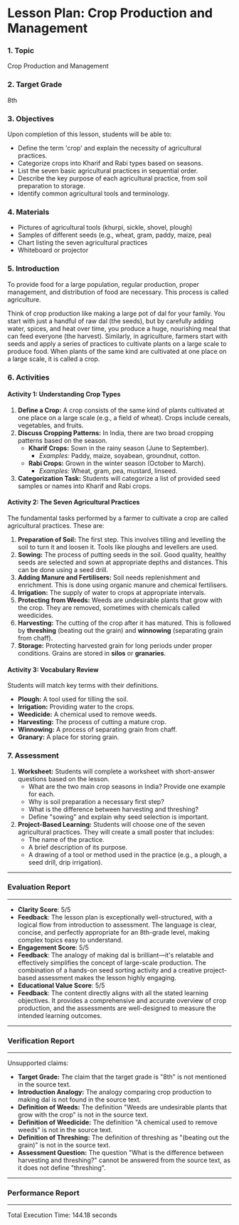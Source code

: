 # Lesson Plan: Crop Production and Management

### **1. Topic**
Crop Production and Management

### **2. Target Grade**
8th

### **3. Objectives**
Upon completion of this lesson, students will be able to:
*   Define the term 'crop' and explain the necessity of agricultural practices.
*   Categorize crops into Kharif and Rabi types based on seasons.
*   List the seven basic agricultural practices in sequential order.
*   Describe the key purpose of each agricultural practice, from soil preparation to storage.
*   Identify common agricultural tools and terminology.

### **4. Materials**
*   Pictures of agricultural tools (khurpi, sickle, shovel, plough)
*   Samples of different seeds (e.g., wheat, gram, paddy, maize, pea)
*   Chart listing the seven agricultural practices
*   Whiteboard or projector

### **5. Introduction**
To provide food for a large population, regular production, proper management, and distribution of food are necessary. This process is called agriculture.

Think of crop production like making a large pot of dal for your family. You start with just a handful of raw dal (the seeds), but by carefully adding water, spices, and heat over time, you produce a huge, nourishing meal that can feed everyone (the harvest). Similarly, in agriculture, farmers start with seeds and apply a series of practices to cultivate plants on a large scale to produce food. When plants of the same kind are cultivated at one place on a large scale, it is called a crop.

### **6. Activities**

#### **Activity 1: Understanding Crop Types**
1.  **Define a Crop:** A crop consists of the same kind of plants cultivated at one place on a large scale (e.g., a field of wheat). Crops include cereals, vegetables, and fruits.
2.  **Discuss Cropping Patterns:** In India, there are two broad cropping patterns based on the season.
    *   **Kharif Crops:** Sown in the rainy season (June to September).
        *   *Examples:* Paddy, maize, soyabean, groundnut, cotton.
    *   **Rabi Crops:** Grown in the winter season (October to March).
        *   *Examples:* Wheat, gram, pea, mustard, linseed.
3.  **Categorization Task:** Students will categorize a list of provided seed samples or names into Kharif and Rabi crops.

#### **Activity 2: The Seven Agricultural Practices**
The fundamental tasks performed by a farmer to cultivate a crop are called agricultural practices. These are:
1.  **Preparation of Soil:** The first step. This involves tilling and levelling the soil to turn it and loosen it. Tools like ploughs and levellers are used.
2.  **Sowing:** The process of putting seeds in the soil. Good quality, healthy seeds are selected and sown at appropriate depths and distances. This can be done using a seed drill.
3.  **Adding Manure and Fertilisers:** Soil needs replenishment and enrichment. This is done using organic manure and chemical fertilisers.
4.  **Irrigation:** The supply of water to crops at appropriate intervals.
5.  **Protecting from Weeds:** Weeds are undesirable plants that grow with the crop. They are removed, sometimes with chemicals called weedicides.
6.  **Harvesting:** The cutting of the crop after it has matured. This is followed by **threshing** (beating out the grain) and **winnowing** (separating grain from chaff).
7.  **Storage:** Protecting harvested grain for long periods under proper conditions. Grains are stored in **silos** or **granaries**.

#### **Activity 3: Vocabulary Review**
Students will match key terms with their definitions.
*   **Plough:** A tool used for tilling the soil.
*   **Irrigation:** Providing water to the crops.
*   **Weedicide:** A chemical used to remove weeds.
*   **Harvesting:** The process of cutting a mature crop.
*   **Winnowing:** A process of separating grain from chaff.
*   **Granary:** A place for storing grain.

### **7. Assessment**
1.  **Worksheet:** Students will complete a worksheet with short-answer questions based on the lesson.
    *   What are the two main crop seasons in India? Provide one example for each.
    *   Why is soil preparation a necessary first step?
    *   What is the difference between harvesting and threshing?
    *   Define "sowing" and explain why seed selection is important.
2.  **Project-Based Learning:** Students will choose one of the seven agricultural practices. They will create a small poster that includes:
    *   The name of the practice.
    *   A brief description of its purpose.
    *   A drawing of a tool or method used in the practice (e.g., a plough, a seed drill, drip irrigation).
---
### Evaluation Report
---
- **Clarity Score**: 5/5
- **Feedback**: The lesson plan is exceptionally well-structured, with a logical flow from introduction to assessment. The language is clear, concise, and perfectly appropriate for an 8th-grade level, making complex topics easy to understand.
- **Engagement Score**: 5/5
- **Feedback**: The analogy of making dal is brilliant—it's relatable and effectively simplifies the concept of large-scale production. The combination of a hands-on seed sorting activity and a creative project-based assessment makes the lesson highly engaging.
- **Educational Value Score**: 5/5
- **Feedback**: The content directly aligns with all the stated learning objectives. It provides a comprehensive and accurate overview of crop production, and the assessments are well-designed to measure the intended learning outcomes.

---
### Verification Report
---
Unsupported claims:

*   **Target Grade:** The claim that the target grade is "8th" is not mentioned in the source text.
*   **Introduction Analogy:** The analogy comparing crop production to making dal is not found in the source text.
*   **Definition of Weeds:** The definition "Weeds are undesirable plants that grow with the crop" is not in the source text.
*   **Definition of Weedicide:** The definition "A chemical used to remove weeds" is not in the source text.
*   **Definition of Threshing:** The definition of threshing as "(beating out the grain)" is not in the source text.
*   **Assessment Question:** The question "What is the difference between harvesting and threshing?" cannot be answered from the source text, as it does not define "threshing".

---
### Performance Report
---
Total Execution Time: 144.18 seconds
